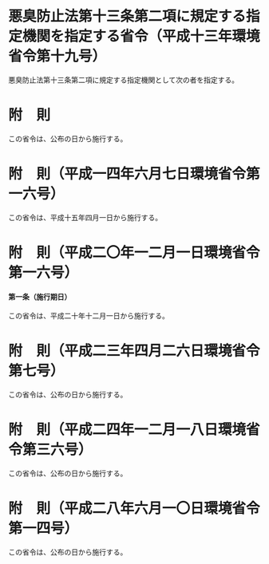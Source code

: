 # 悪臭防止法第十三条第二項に規定する指定機関を指定する省令（平成十三年環境省令第十九号）
悪臭防止法第十三条第二項に規定する指定機関として次の者を指定する。
# 附　則
この省令は、公布の日から施行する。
# 附　則（平成一四年六月七日環境省令第一六号）
この省令は、平成十五年四月一日から施行する。
# 附　則（平成二〇年一二月一日環境省令第一六号）
#### 第一条（施行期日）
この省令は、平成二十年十二月一日から施行する。
# 附　則（平成二三年四月二六日環境省令第七号）
この省令は、公布の日から施行する。
# 附　則（平成二四年一二月一八日環境省令第三六号）
この省令は、公布の日から施行する。
# 附　則（平成二八年六月一〇日環境省令第一四号）
この省令は、公布の日から施行する。
